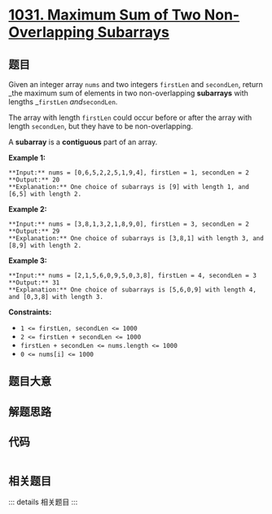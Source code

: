 # [1031. Maximum Sum of Two Non-Overlapping Subarrays](https://leetcode.com/problems/maximum-sum-of-two-non-overlapping-subarrays)

## 题目

Given an integer array `nums` and two integers `firstLen` and `secondLen`,
return _the maximum sum of elements in two non-overlapping **subarrays** with
lengths _`firstLen` _and_`secondLen`.

The array with length `firstLen` could occur before or after the array with
length `secondLen`, but they have to be non-overlapping.

A **subarray** is a **contiguous** part of an array.



**Example 1:**

    
    
    **Input:** nums = [0,6,5,2,2,5,1,9,4], firstLen = 1, secondLen = 2
    **Output:** 20
    **Explanation:** One choice of subarrays is [9] with length 1, and [6,5] with length 2.
    

**Example 2:**

    
    
    **Input:** nums = [3,8,1,3,2,1,8,9,0], firstLen = 3, secondLen = 2
    **Output:** 29
    **Explanation:** One choice of subarrays is [3,8,1] with length 3, and [8,9] with length 2.
    

**Example 3:**

    
    
    **Input:** nums = [2,1,5,6,0,9,5,0,3,8], firstLen = 4, secondLen = 3
    **Output:** 31
    **Explanation:** One choice of subarrays is [5,6,0,9] with length 4, and [0,3,8] with length 3.
    



**Constraints:**

  * `1 <= firstLen, secondLen <= 1000`
  * `2 <= firstLen + secondLen <= 1000`
  * `firstLen + secondLen <= nums.length <= 1000`
  * `0 <= nums[i] <= 1000`


## 题目大意

## 解题思路

## 代码

```javascript

```

## 相关题目

::: details 相关题目
:::
